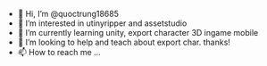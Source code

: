 - 👋 Hi, I’m @quoctrung18685
- 👀 I’m interested in utinyripper and assetstudio
- 🌱 I’m currently learning unity, export character 3D ingame mobile
- 💞️ I’m looking to help and teach about export char. thanks!
- 📫 How to reach me ...

<!---
quoctrung18685/quoctrung18685 is a ✨ special ✨ repository because its `README.md` (this file) appears on your GitHub profile.
You can click the Preview link to take a look at your changes.
--->

